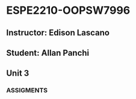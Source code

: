 # ESPE2210-OOPSW7996
## Instructor: Edison Lascano
## Student: Allan Panchi
## Unit 3
### ASSIGMENTS

